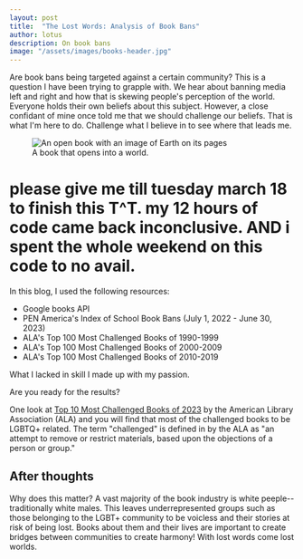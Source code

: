```yaml
---
layout: post
title:  "The Lost Words: Analysis of Book Bans"
author: lotus
description: On book bans   
image: "/assets/images/books-header.jpg"
---
```


<p class="intro"><span class="dropcap">A</span>re book bans being targeted against a certain community? This is a question I have been trying to grapple with. We hear about banning media left and right and how that is skewing people's perception of the world. Everyone holds their own beliefs about this subject. However, a close confidant of mine once told me that we should challenge our beliefs. That is what I'm here to do. Challenge what I believe in to see where that leads me. </p>

<figure>
	<img src="{{site.url}}/{{site.baseurl}}/assets/img/earth-on-book.jpg" alt="An open book with an image of Earth on its pages"> 
	<figcaption>A book that opens into a world.</figcaption>
</figure>

# please give me till tuesday march 18 to finish this T^T. my 12 hours of code came back inconclusive. AND i spent the whole weekend on this code to no avail.

In this blog, I used the following resources:
* Google books API
* PEN America's Index of School Book Bans (July 1, 2022 - June 30, 2023)
* ALA's Top 100 Most Challenged Books of 1990-1999
* ALA's Top 100 Most Challenged Books of 2000-2009
* ALA's Top 100 Most Challenged Books of 2010-2019


What I lacked in skill I made up with my passion.

Are you ready for the results?

One look at [Top 10 Most Challenged Books of 2023](https://www.ala.org/bbooks/frequentlychallengedbooks/top10) by the American Library Association (ALA) and you will find that most of the challenged books to be LGBTQ+ related. The term "challenged" is defined in by the ALA as "an attempt to remove or restrict materials, based upon the objections of a person or group."


## After thoughts
Why does this matter? A vast majority of the book industry is white peeple-- traditionally white males. This leaves underrepresented groups such as those belonging to the LGBT+ community to be voicless and their stories at risk of being lost. Books about them and their lives are important to create bridges between communities to create harmony! With lost words come lost worlds.
